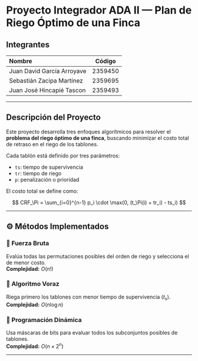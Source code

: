 # Proyecto Integrador ADA II — Plan de Riego Óptimo de una Finca

## Integrantes

| Nombre | Código |
|:-----------------------------|:----------:|
| Juan David García Arroyave | 2359450 |
| Sebastián Zacipa Martínez | 2359695 |
| Juan José Hincapié Tascon | 2359493 |

---

## Descripción del Proyecto

Este proyecto desarrolla tres enfoques algorítmicos para resolver el **problema del riego óptimo de una finca**, buscando minimizar el costo total de retraso en el riego de los tablones.

Cada tablón está definido por tres parámetros:

- `ts`: tiempo de supervivencia  
- `tr`: tiempo de riego  
- `p`: penalización o prioridad  

El costo total se define como:

$$
CRF_\Pi = \sum_{i=0}^{n-1} p_i \cdot \max(0, (t_\Pi(i) + tr_i) - ts_i)
$$

---

## ⚙️ Métodos Implementados

### 🔹 Fuerza Bruta
Evalúa todas las permutaciones posibles del orden de riego y selecciona el de menor costo.  
**Complejidad:** $O(n!)$

### 🔹 Algoritmo Voraz
Riega primero los tablones con menor tiempo de supervivencia ($t_s$).  
**Complejidad:** $O(n \log n)$

### 🔹 Programación Dinámica
Usa máscaras de bits para evaluar todos los subconjuntos posibles de tablones.  
**Complejidad:** $O(n \times 2^n)$

---




